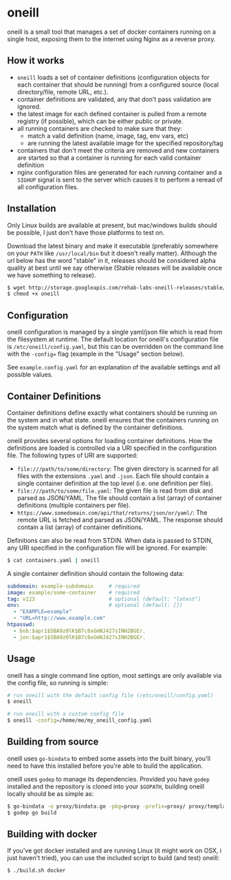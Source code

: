 oneill
======

oneill is a small tool that manages a set of docker containers running on a
single host, exposing them to the internet using Nginx as a reverse proxy.


## How it works

- `oneill` loads a set of container definitions (configuration objects for
  each container that should be running) from a configured source (local
  directory/file, remote URL, etc.).
- container definitions are validated, any that don't pass validation are
  ignored.
- the latest image for each defined container is pulled from a remote registry
  (if possible), which can be either public or private.
- all running containers are checked to make sure that they:
  - match a valid definition (name, image, tag, env vars, etc)
  - are running the latest available image for the specified repository/tag
- containers that don't meet the criteria are removed and new containers are
  started so that a container is running for each valid container definition
- nginx configuration files are generated for each running container and a
  `SIGHUP` signal is sent to the server which causes it to perform a reread of
  all configuration files.


## Installation

Only Linux builds are available at present, but mac/windows builds should be
possible, I just don't have those platforms to test on.

Download the latest binary and make it executable (preferably somewhere on
your `PATH` like `/usr/local/bin` but it doesn't really matter). Although the
url below has the word "stable" in it, releases should be considered alpha
quality at best until we say otherwise (Stable releases will be available once
we have something to release).

```bash
$ wget http://storage.googleapis.com/rehab-labs-oneill-releases/stable/oneill
$ chmod +x oneill
```


## Configuration

oneill configuration is managed by a single yaml/json file which is read from
the filesystem at runtime. The default location for oneill's configuration
file is `/etc/oneill/config.yaml`, but this can be overridden on the command
line with the `-config=` flag (example in the "Usage" section below).

See `example.config.yaml` for an explanation of the available settings and all
possible values.


## Container Definitions

Container definitions define exactly what containers should be running on the
system and in what state. oneill ensures that the containers running on the
system match what is defined by the container definitions.

oneill provides several options for loading container definitions. How the
definitions are loaded is controlled via a URI specified in the configuration
file. The following types of URI are supported:

- `file:///path/to/some/directory`: The given directory is scanned for all
  files with the extensions `.yaml` and `.json`. Each file should contain a
  single container definition at the top level (i.e. one definition per file).
- `file:///path/to/some/file.yaml`: The given file is read from disk and
  parsed as JSON/YAML. The file should contain a list (array) of container
  definitions (multiple containers per file).
- `https://www.somedomain.com/api/that/returns/json/or/yaml/`: The remote URL
  is fetched and parsed as JSON/YAML. The response should contain a list
  (array) of container definitions.

Definitions can also be read from STDIN. When data is passed to STDIN, any URI
specified in the configuration file will be ignored. For example:

```bash
$ cat containers.yaml | oneill
```

A single container definition should contain the following data:

```yaml
subdomain: example-subdomain     # required
image: example/some-container    # required
tag: v123                        # optional (default: "latest")
env:                             # optional (default: [])
  - "EXAMPLE=example"
  - "URL=http://www.example.com"
htpasswd:
  - bob:$apr1$SBA9z0lK$B7c8xGmNJ427sINH2BGEr.
  - jon:$apr1$SBA9z0lK$B7c8xGmNJ427sINH2BGEr.
```


## Usage

oneill has a single command line option, most settings are only available via
the config file, so running is simple:

```bash
# run oneill with the default config file (/etc/oneill/config.yaml)
$ oneill

# run oneill with a custom config file
$ oneill -config=/home/me/my_oneill_config.yaml
```


## Building from source

oneill uses `go-bindata` to embed some assets into the built binary, you'll
need to have this installed before you're able to build the application.

oneill uses `godep` to manage its dependencies. Provided you have `godep`
installed and the repository is cloned into your `$GOPATH`, building oneill
locally should be as simple as:

```bash
$ go-bindata -o proxy/bindata.go -pkg=proxy -prefix=proxy/ proxy/templates/
$ godep go build
```


## Building with docker

If you've got docker installed and are running Linux (it might work on OSX, i
just haven't tried), you can use the included script to build (and test)
oneill:

```bash
$ ./build.sh docker
```
